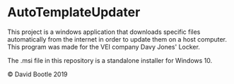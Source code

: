 # AutoTemplateUpdater

This project is a windows application that downloads specific files automatically from the internet in order to update them on a host computer.
This program was made for the VEI company Davy Jones' Locker.

The .msi file in this repository is a standalone installer for Windows 10.

© David Bootle 2019
